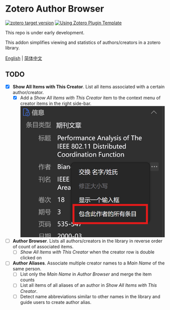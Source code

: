 # Zotero Author Browser

[![zotero target version](https://img.shields.io/badge/Zotero-7-green?style=flat-square&logo=zotero&logoColor=CC2936)](https://www.zotero.org)
[![Using Zotero Plugin Template](https://img.shields.io/badge/Using-Zotero%20Plugin%20Template-blue?style=flat-square&logo=github)](https://github.com/windingwind/zotero-plugin-template)

This repo is under early development.

This addon simplifies viewing and statistics of authors/creators in a zotero library.

[English](README.md) | [简体中文](README-zhCN.md)

## TODO

- [x] **Show All Items with This Creator**. List all items associated with a certain author/creator.
  - [x] Add a _Show All Items with This Creator_ item to the context menu of creator items in the right side-bar.![show-author-items](./readme_imgs/show-author-items-zh_cn.png)
- [ ] **Author Browser**. Lists all authors/creators in the library in reverse order of count of associated items.
  - [ ] _Show All Items with This Creator_ when the creator row is double clicked on
- [ ] **Author Aliases**. Associate multiple creator names to a _Main Name_ of the same person.
  - [ ] List only the _Main Name_ in _Author Browser_ and merge the item counts
  - [ ] List all items of all aliases of an author in _Show All Items with This Creator_.
  - [ ] Detect name abbreviations similar to other names in the library and guide users to create author alias.

